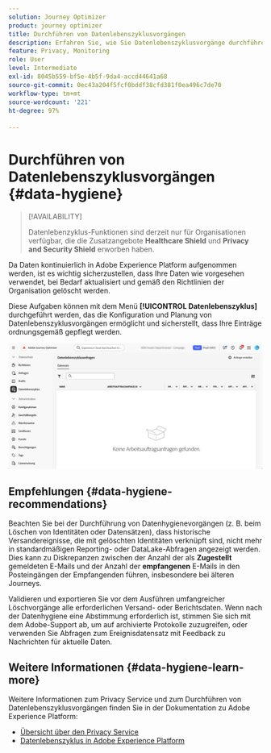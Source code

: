 ```yaml
---
solution: Journey Optimizer
product: journey optimizer
title: Durchführen von Datenlebenszyklusvorgängen
description: Erfahren Sie, wie Sie Datenlebenszyklusvorgänge durchführen
feature: Privacy, Monitoring
role: User
level: Intermediate
exl-id: 8045b559-bf5e-4b5f-9da4-accd44641a68
source-git-commit: 0ec43a204f5fcf0bddf38cfd381f0ea496c7de70
workflow-type: tm+mt
source-wordcount: '221'
ht-degree: 97%

---
```


# Durchführen von Datenlebenszyklusvorgängen {#data-hygiene}

>[!AVAILABILITY]
>
>Datenlebenzyklus-Funktionen sind derzeit nur für Organisationen verfügbar, die die Zusatzangebote **Healthcare Shield** und **Privacy and Security Shield** erworben haben.

Da Daten kontinuierlich in Adobe Experience Platform aufgenommen werden, ist es wichtig sicherzustellen, dass Ihre Daten wie vorgesehen verwendet, bei Bedarf aktualisiert und gemäß den Richtlinien der Organisation gelöscht werden.

Diese Aufgaben können mit dem Menü **[!UICONTROL Datenlebenszyklus]** durchgeführt werden, das die Konfiguration und Planung von Datenlebenszyklusvorgängen ermöglicht und sicherstellt, dass Ihre Einträge ordnungsgemäß gepflegt werden.

![](assets/data-hygiene.png)


## Empfehlungen {#data-hygiene-recommendations}

Beachten Sie bei der Durchführung von Datenhygienevorgängen (z. B. beim Löschen von Identitäten oder Datensätzen), dass historische Versandereignisse, die mit gelöschten Identitäten verknüpft sind, nicht mehr in standardmäßigen Reporting- oder DataLake-Abfragen angezeigt werden. Dies kann zu Diskrepanzen zwischen der Anzahl der als **Zugestellt** gemeldeten E-Mails und der Anzahl der **empfangenen** E-Mails in den Posteingängen der Empfangenden führen, insbesondere bei älteren Journeys.

Validieren und exportieren Sie vor dem Ausführen umfangreicher Löschvorgänge alle erforderlichen Versand- oder Berichtsdaten. Wenn nach der Datenhygiene eine Abstimmung erforderlich ist, stimmen Sie sich mit dem Adobe-Support ab, um auf archivierte Protokolle zuzugreifen, oder verwenden Sie Abfragen zum Ereignisdatensatz mit Feedback zu Nachrichten für aktuelle Daten.

## Weitere Informationen {#data-hygiene-learn-more}

Weitere Informationen zum Privacy Service und zum Durchführen von Datenlebenszyklusvorgängen finden Sie in der Dokumentation zu Adobe Experience Platform:

* [Übersicht über den Privacy Service](https://experienceleague.adobe.com/docs/experience-platform/privacy/home.html?lang=de)
* [Datenlebenszyklus in Adobe Experience Platform](https://experienceleague.adobe.com/docs/experience-platform/hygiene/home.html?lang=de)

